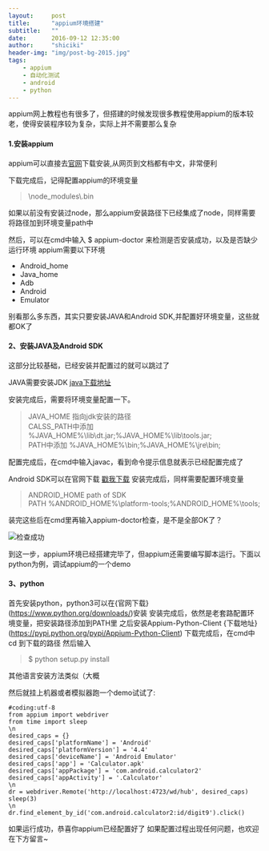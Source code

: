 ```yaml
---
layout:     post
title:      "appium环境搭建"
subtitle:   ""
date:       2016-09-12 12:35:00
author:     "shiciki"
header-img: "img/post-bg-2015.jpg"
tags:
    - appium
    - 自动化测试
    - android
    - python
---
```


appium网上教程也有很多了，但搭建的时候发现很多教程使用appium的版本较老，使得安装程序较为复杂，实际上并不需要那么复杂

#### 1.安装appium

appium可以直接去[官网](http://appium.io/index.html?lang=zh)下载安装,从网页到文档都有中文，非常便利

下载完成后，记得配置appium的环境变量

>\node_modules\\.bin  

如果以前没有安装过node，那么appium安装路径下已经集成了node，同样需要将路径加到环境变量path中

然后，可以在cmd中输入 $ appium-doctor 来检测是否安装成功，以及是否缺少运行环境
appium需要以下环境

+ Android_home
+ Java_home
+ Adb
+ Android
+ Emulator

别看那么多东西，其实只要安装JAVA和Android SDK,并配置好环境变量，这些就都OK了

#### 2、安装JAVA及Android SDK
这部分比较基础，已经安装并配置过的就可以跳过了

JAVA需要安装JDK
[java下载地址](http://www.java.com/zh_CN/download/manual.jsp)

安装完成后，需要将环境变量配置一下。

>JAVA_HOME 指向jdk安装的路径  
CALSS_PATH中添加 %JAVA_HOME%\lib\dt.jar;%JAVA_HOME%\lib\tools.jar;   
PATH中添加 %JAVA_HOME%\bin;%JAVA_HOME%\jre\bin;  

配置完成后，在cmd中输入javac，看到命令提示信息就表示已经配置完成了

Android SDK可以在官网下载
[戳我下载](http://developer.android.com/sdk/index.html)
安装完成后，同样需要配置环境变量

>ANDROID_HOME  path of SDK  
PATH  %ANDROID_HOME%\platform-tools;%ANDROID_HOME%\tools;  

装完这些后在cmd里再输入appium-doctor检查，是不是全部OK了？

![检查成功](/blog/img/post-160912.png)

到这一步，appium环境已经搭建完毕了，但appium还需要编写脚本运行。下面以python为例，调试appium的一个demo

#### 3、python
首先安装python，python3可以在{官网下载}(https://www.python.org/downloads/)安装
安装完成后，依然是老套路配置环境变量，把安装路径添加到PATH里
之后安装Appium-Python-Client
{下载地址}(https://pypi.python.org/pypi/Appium-Python-Client)
下载完成后，在cmd中 cd 到下载的路径
然后输入

> $ python setup.py install   

其他语言安装方法类似（大概

然后就挂上机器或者模拟器跑一个demo试试了:

    #coding:utf-8  
    from appium import webdriver  
    from time import sleep  
    \n   
    desired_caps = {}  
    desired_caps['platformName'] = 'Android'  
    desired_caps['platformVersion'] = '4.4'  
    desired_caps['deviceName'] = 'Android Emulator'  
    desired_caps['app'] = 'Calculator.apk'  
    desired_caps['appPackage'] = 'com.android.calculator2'  
    desired_caps['appActivity'] = '.Calculator'  
    \n  
    dr = webdriver.Remote('http://localhost:4723/wd/hub', desired_caps)  
    sleep(3)  
    \n   
    dr.find_element_by_id('com.android.calculator2:id/digit9').click()  

如果运行成功，恭喜你appium已经配置好了
如果配置过程出现任何问题，也欢迎在下方留言~

